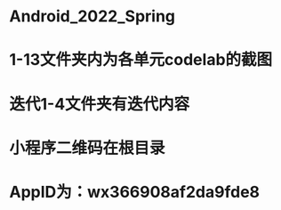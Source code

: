 # Android_2022_Spring
# 1-13文件夹内为各单元codelab的截图
# 迭代1-4文件夹有迭代内容
# 小程序二维码在根目录
# AppID为：wx366908af2da9fde8
